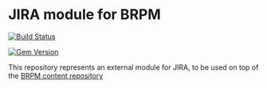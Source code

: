 # JIRA module for BRPM

[![Build Status](https://travis-ci.org/BMC-RLM/brpm_module_jira.svg?branch=master)](https://travis-ci.org/BMC-RLM/brpm_module_jira)

[![Gem Version](https://badge.fury.io/rb/brpm_module_jira.png)](http://badge.fury.io/rb/brpm_module_jira)

This repository represents an external module for JIRA, to be used on top of the [BRPM content repository](https://github.com/BMC-RLM/brpm_content)
